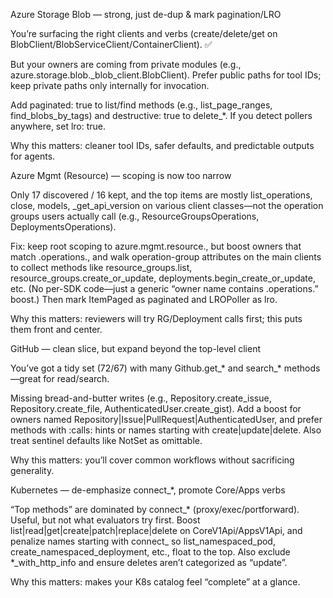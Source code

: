 Azure Storage Blob — strong, just de-dup & mark pagination/LRO

You’re surfacing the right clients and verbs (create/delete/get on BlobClient/BlobServiceClient/ContainerClient). ✅ 

But your owners are coming from private modules (e.g., azure.storage.blob._blob_client.BlobClient). Prefer public paths for tool IDs; keep private paths only internally for invocation. 

Add paginated: true to list/find methods (e.g., list_page_ranges, find_blobs_by_tags) and destructive: true to delete_*. If you detect pollers anywhere, set lro: true. 

Why this matters: cleaner tool IDs, safer defaults, and predictable outputs for agents.

Azure Mgmt (Resource) — scoping is now too narrow

Only 17 discovered / 16 kept, and the top items are mostly list_operations, close, models, _get_api_version on various client classes—not the operation groups users actually call (e.g., ResourceGroupsOperations, DeploymentsOperations). 

Fix: keep root scoping to azure.mgmt.resource., but boost owners that match \.operations\., and walk operation-group attributes on the main clients to collect methods like resource_groups.list, resource_groups.create_or_update, deployments.begin_create_or_update, etc. (No per-SDK code—just a generic “owner name contains .operations.” boost.) Then mark ItemPaged as paginated and LROPoller as lro. 

Why this matters: reviewers will try RG/Deployment calls first; this puts them front and center.

GitHub — clean slice, but expand beyond the top-level client

You’ve got a tidy set (72/67) with many Github.get_* and search_* methods—great for read/search. 

Missing bread-and-butter writes (e.g., Repository.create_issue, Repository.create_file, AuthenticatedUser.create_gist). Add a boost for owners named Repository|Issue|PullRequest|AuthenticatedUser, and prefer methods with :calls: hints or names starting with create|update|delete. Also treat sentinel defaults like NotSet as omittable. 

Why this matters: you’ll cover common workflows without sacrificing generality.

Kubernetes — de-emphasize connect_*, promote Core/Apps verbs

“Top methods” are dominated by connect_* (proxy/exec/portforward). Useful, but not what evaluators try first. Boost list|read|get|create|patch|replace|delete on CoreV1Api/AppsV1Api, and penalize names starting with connect_ so list_namespaced_pod, create_namespaced_deployment, etc., float to the top. Also exclude *_with_http_info and ensure deletes aren’t categorized as “update”. 

Why this matters: makes your K8s catalog feel “complete” at a glance.